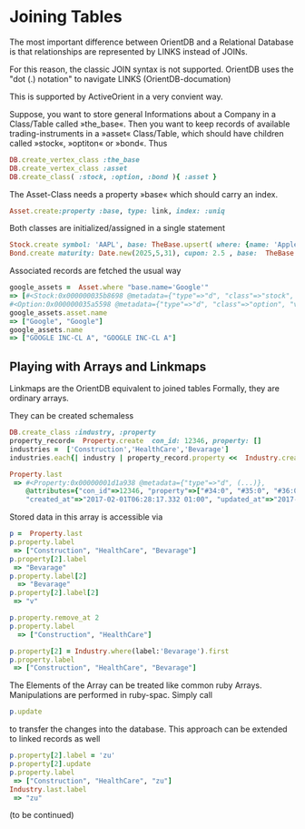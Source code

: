 # Joining Tables 

The most important difference between OrientDB and a Relational Database is that relationships are represented by LINKS instead of JOINs.

For this reason, the classic JOIN syntax is not supported. OrientDB uses the "dot (.) notation" to navigate LINKS
(OrientDB-documation)

This is supported by ActiveOrient in a very convient way.

Suppose, you want to store general Informations about a Company in a Class/Table called »the_base«. Then you want to keep records of available trading-instruments in a »asset« Class/Table, which should have children called »stock«, »optiton« or »bond«. Thus
```ruby
DB.create_vertex_class :the_base
DB.create_vertex_class :asset
DB.create_class( :stock, :option, :bond ){ :asset }
```
The Asset-Class needs a property »base« which should carry an index. 
```ruby
Asset.create:property :base, type: link, index: :uniq
```
Both classes are initialized/assigned in a single statement
```ruby
Stock.create symbol: 'AAPL', base: TheBase.upsert( where: {name: 'Apple'} )
Bond.create maturity: Date.new(2025,5,31), cupon: 2.5 , base:  TheBase.upsert( where: {name: 'IBM'} )
```
Associated records are fetched the usual way
```ruby
google_assets =  Asset.where "base.name='Google'"
=> [#<Stock:0x000000035b8698 @metadata={"type"=>"d", "class"=>"stock", "version"=>3, "fieldTypes"=>"price=c,currency=x,base=x", "cluster"=>59, "record"=>336}, @attributes={"name"=>"GOOGLE INC-CL A", "ib_con_id"=>30351181, "price"=>555.19, "base"=>"#45:22"}>, 
#<Option:0x000000035a5598 @metadata={"type"=>"d", "class"=>"option", "version"=>3, "fieldTypes"=>"price=c,expire=t,currency=x,base=x", "cluster"=>65, "record"=>756}, @attributes={"name"=>"GOOGLE INC-CL A", "ib_con_id"=>nil, "price"=>5.2, "expire"=>"2014-08-29 00:00:00", "symbol"=>"GOOGL", "exchange"=>"SMART", "currency"=>"#42:0", "basiswert"=>"#45:22"} ] 
google_assets.asset.name 
=> ["Google", "Google"]
google_assets.name
=> ["GOOGLE INC-CL A", "GOOGLE INC-CL A"]
```

## Playing with Arrays and Linkmaps

Linkmaps are the OrientDB equivalent to joined tables 
Formally, they are ordinary arrays.

They can be created schemaless

```ruby
DB.create_class :industry, :property
property_record=  Property.create  con_id: 12346, property: []
industries =  ['Construction','HealthCare','Bevarage']
industries.each{| industry | property_record.property <<  Industry.create( label: industry ) }

Property.last
 => #<Property:0x00000001d1a938 @metadata={"type"=>"d", (...)},  
    @attributes={"con_id"=>12346, "property"=>["#34:0", "#35:0", "#36:0"],
    "created_at"=>"2017-02-01T06:28:17.332 01:00", "updated_at"=>"2017-02-01T06:28:17.344 01:00"}> 
 ```

Stored data in this array is accessible via

```ruby
p =  Property.last
p.property.label
 => ["Construction", "HealthCare", "Bevarage"]
p.property[2].label
 => "Bevarage" 
p.property.label[2]
  => "Bevarage" 
p.property[2].label[2]
 => "v" 

p.property.remove_at 2
p.property.label
  => ["Construction", "HealthCare"] 

p.property[2] = Industry.where(label:'Bevarage').first
p.property.label
 => ["Construction", "HealthCare", "Bevarage"] 
```

The Elements of the Array can be treated like common ruby Arrays. Manipulations are
performed in ruby-spac. Simply call
```ruby
p.update
```
to transfer the changes into the database. This approach can be extended to linked records as well

```ruby
p.property[2].label = 'zu'
p.property[2].update
p.property.label
 => ["Construction", "HealthCare", "zu"]
Industry.last.label
 => "zu"


```




(to be continued)


